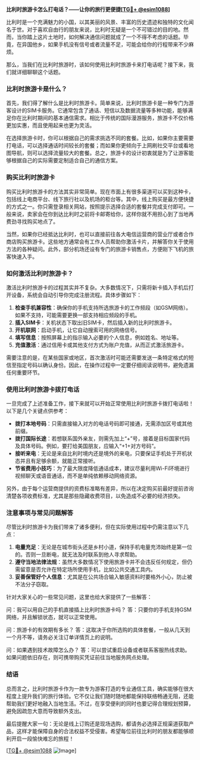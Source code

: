 **比利时旅游卡怎么打电话？——让你的旅行更便捷[[TG💪+ @esim1088](https://t.me/s/esim1088)]**

比利时是一个充满魅力的小国，以其美丽的风景、丰富的历史遗迹和独特的文化闻名于世。对于喜欢自由行的朋友来说，比利时无疑是一个不可错过的目的地。然而，当你踏上这片土地时，如何解决通信问题就成了一个不得不考虑的话题。毕竟，在异国他乡，如果手机没有信号或者流量不足，可能会给你的行程带来不少麻烦。

那么，当我们在比利时旅游时，该如何使用比利时旅游卡来打电话呢？接下来，我们就详细聊聊这个话题。

### 比利时旅游卡是什么？

首先，我们得了解什么是比利时旅游卡。简单来说，比利时旅游卡是一种专门为游客设计的SIM卡服务。它通常包含了通话、短信以及数据流量等多种功能，能够满足你在比利时期间的基本通信需求。相比于传统的国际漫游服务，旅游卡不仅价格更加实惠，而且使用起来也更为灵活。

在选择旅游卡时，你可以根据自己的需求挑选不同的套餐。比如，如果你主要需要打电话，可以选择通话时间较长的套餐；而如果你更倾向于上网刷社交平台或看地图导航，则可以选择流量较大的套餐。总之，旅游卡的设计初衷就是为了让游客能够根据自己的实际需要定制适合自己的通信方案。

### 购买比利时旅游卡

购买比利时旅游卡的方法其实非常简单。现在市面上有很多渠道可以买到这种卡，包括线上电商平台、线下旅行社以及机场的柜台等。其中，线上购买是最方便快捷的方式之一。你只需登录相关网站，按照提示选择合适的套餐并完成支付即可。一般来说，卖家会在你到达比利时之前将卡邮寄给你，这样你就不用担心到了当地再费劲寻找购买地点了。

当然，如果你已经抵达比利时，也可以直接前往各大电信运营商的营业厅或者合作商店购买旅游卡。这些地方通常会有工作人员帮助你激活卡片，并解答你关于使用方法的各种疑问。此外，部分机场还设有专门的旅游卡销售点，方便刚下飞机的旅客快速入手。

### 如何激活比利时旅游卡？

激活比利时旅游卡的过程其实并不复杂。大多数情况下，只需将新卡插入手机后打开设备，系统会自动引导你完成注册流程。具体步骤如下：

1. **检查手机兼容性**：确保你的手机支持所选旅游卡的工作频段（如GSM网络）。如果不支持，可能需要更换一部支持相应频段的手机。
2. **插入SIM卡**：关机状态下取出旧SIM卡，然后插入新的比利时旅游卡。
3. **开机联网**：启动手机，让它自动搜索可用的网络信号。
4. **填写信息**：按照屏幕上的指示输入必要的个人信息，例如姓名、地址等。
5. **充值激活**：通过信用卡或其他支付方式为账户充值，从而正式激活旅游卡。

需要注意的是，在某些国家或地区，首次激活时可能还需要发送一条特定格式的短信至指定号码以确认身份。因此，在操作过程中一定要仔细阅读说明书，避免遗漏任何重要环节。

### 使用比利时旅游卡拨打电话

一旦完成了上述准备工作，接下来就可以开始正常使用比利时旅游卡拨打电话啦！以下是几个关键点供参考：

- **拨打本地号码**：只需直接输入对方的电话号码即可接通，无需添加区号或其他前缀。
- **拨打国际长途**：若想联系国外亲友，则需先加上“+”号，接着是目标国家代码及具体号码。例如，要打给美国朋友，应输入“+1+对方号码”。
- **接听来电**：无论是来自比利时境内还是境外的来电，只要保证手机处于开机状态并且有足够余额，就能正常接听。
- **节省费用小技巧**：为了最大限度降低通话成本，建议尽量利用Wi-Fi环境进行视频聊天或语音通话，而不是单纯依赖移动网络资源。

另外，由于每个运营商提供的资费标准略有差异，所以在决定购买前最好提前咨询清楚各项收费标准，尤其是那些隐藏收费项目，以免造成不必要的经济损失。

### 注意事项与常见问题解答

尽管比利时旅游卡为我们带来了诸多便利，但在实际使用过程中仍需注意以下几点：

1. **电量充足**：无论是在城市街头还是乡村小道，保持手机电量充沛始终是第一位的。否则一旦断电，就无法及时联系到他人寻求帮助。
2. **遵守当地法律法规**：虽然大多数情况下使用旅游卡并不会违反任何规定，但仍需留意是否允许在特定场所使用手机，比如公共交通工具内。
3. **妥善保管好个人信息**：尤其是在公共场合输入敏感资料时要格外小心，防止被不法分子窃取。

针对大家关心的一些常见问题，这里也给大家提供了一些解答：

问：我可以用自己的手机直接插上比利时旅游卡吗？
答：只要你的手机支持GSM网络，并且解锁状态，就可以正常使用。

问：旅游卡的有效期有多长？
答：这取决于你所选购的具体套餐，一般从几天到一个月不等，请务必关注订单详情页上的说明。

问：如果遇到技术故障怎么办？
答：可以尝试重启设备或者联系客服热线求助。如果问题依旧存在，则可携带购买凭证前往当地服务网点处理。

### 结语

总而言之，比利时旅游卡作为一款专为游客打造的专业通信工具，确实能够在很大程度上提升我们的旅行体验。它不仅让我们随时随地都能保持联络畅通无阻，还能帮助我们更好地融入当地生活。不过，在享受便利的同时也要记得合理规划预算，避免因疏忽大意而导致额外支出。

最后提醒大家一句：无论是线上订购还是现场选购，都请务必选择正规渠道获取产品，这样才能保障自身的合法权益不受侵害。希望每位前往比利时的朋友都能够顺利开启一段愉快难忘的旅程！

[[TG💪+ @esim1088](https://t.me/s/esim1088) ![Image](https://i.postimg.cc/4NQfJmqS/Snipaste-2025-05-13-00-14-12.png)]